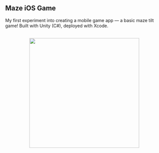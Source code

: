 ## Maze iOS Game

My first experiment into creating a mobile game app &mdash; a basic maze tilt game! Built with Unity (C#), deployed with Xcode.
<br /><br />
<p align="center"><img src="https://github.com/erinachavez/experiments/blob/master/maze_ios_game/demo.gif" width="350px" /></p>
